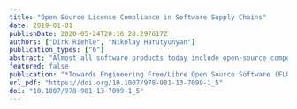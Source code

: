 ```yaml
---
title: "Open Source License Compliance in Software Supply Chains"
date: 2019-01-01
publishDate: 2020-05-24T20:16:28.297617Z
authors: ["Dirk Riehle", "Nikolay Harutyunyan"]
publication_types: ["6"]
abstract: "Almost all software products today include open-source components. However, the obligations that open-source licenses put on their users can be difficult or undesirable to comply with [14, 20, 25]. As a consequence, software vendors and related companies need to govern the process by which open-source components are included in their products [7, 21]. A key process of such open-source governance is license clearance, that is, the process by which a company decides whether a particular component’s license is acceptable for use in its products [4, 15, 19]. In this article, we discuss this process, review the challenges it poses to software vendors, and provide unanswered research questions that result from it."
featured: false
publication: "*Towards Engineering Free/Libre Open Source Software (FLOSS) Ecosystems for Impact and Sustainability: Communications of NII Shonan Meetings*"
url_pdf: "https://doi.org/10.1007/978-981-13-7099-1_5"
doi: "10.1007/978-981-13-7099-1_5"
---
```



